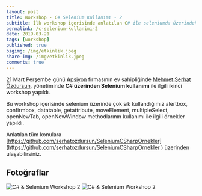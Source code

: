 ```yaml
---
layout: post
title: Workshop - C# Selenium Kullanımı - 2
subtitle: İlk workshop içerisinde anlatılan C# ile seleniumda üzerindeki yeni methodlar paylaşıldı.
permalink: /c-selenium-kullanimi-2
date: 2019-03-21
tags: [workshop]
published: true
bigimg: /img/etkinlik.jpeg
share-img: /img/etkinlik.jpeg
comments: true
---
```

21 Mart Perşembe günü [Apsiyon](https://www.apsiyon.com/ "Apsiyon") firmasının ev sahipliğinde
[Mehmet Serhat Özdursun](https://tr.linkedin.com/in/mehmet-serhat-%C3%B6zdursun-79435741 "Mehmet Serhat Özdursun"), yönetiminde
**C# üzerinden Selenium kullanımı** ile ilgili ikinci workshop yapıldı. 

Bu workshop içerisinde selenium üzerinde çok sık kullandığımız alertbox, confirmbox, datatable, getattribute, moveElement, multipleSelect, openNewTab, openNewWindow 
methodlarının kullanımı ile ilgili örnekler yapıldı.

Anlatılan tüm konulara [https://github.com/serhatozdursun/SeleniumCSharpOrnekler](https://github.com/serhatozdursun/SeleniumCSharpOrnekler ) üzerinden ulaşabilirsiniz.

## Fotoğraflar
![C# & Selenium Workshop 2](https://www.softwaretestingturkey.com/img/2019/workshop_2_c_selenium_1.jpeg)
![C# & Selenium Workshop 2](https://www.softwaretestingturkey.com/img/2019/workshop_2_c_selenium_2.jpeg)
